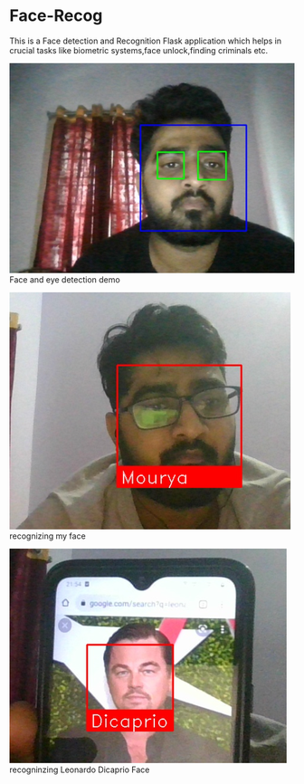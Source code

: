 # Face-Recog
This is a Face detection and Recognition Flask application which helps in crucial tasks like biometric systems,face unlock,finding criminals etc.

![Face and eyes Detection demonstration](mourya.PNG)
Face and eye detection demo

![recog1 demo](recog1.PNG)
recognizing my face


![recog2 demo](recog2.PNG)
recogninzing Leonardo Dicaprio Face
